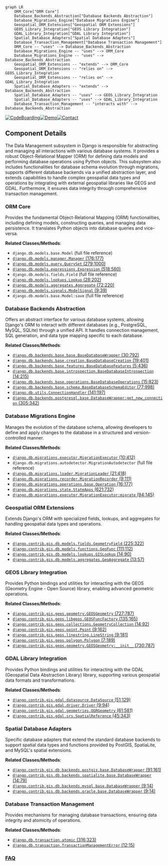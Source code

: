 ```mermaid
graph LR
    ORM_Core["ORM Core"]
    Database_Backends_Abstraction["Database Backends Abstraction"]
    Database_Migrations_Engine["Database Migrations Engine"]
    Geospatial_ORM_Extensions["Geospatial ORM Extensions"]
    GEOS_Library_Integration["GEOS Library Integration"]
    GDAL_Library_Integration["GDAL Library Integration"]
    Spatial_Database_Adapters["Spatial Database Adapters"]
    Database_Transaction_Management["Database Transaction Management"]
    ORM_Core -- "uses" --> Database_Backends_Abstraction
    Database_Migrations_Engine -- "uses" --> ORM_Core
    Database_Migrations_Engine -- "uses" --> Database_Backends_Abstraction
    Geospatial_ORM_Extensions -- "extends" --> ORM_Core
    Geospatial_ORM_Extensions -- "relies on" --> GEOS_Library_Integration
    Geospatial_ORM_Extensions -- "relies on" --> GDAL_Library_Integration
    Spatial_Database_Adapters -- "extends" --> Database_Backends_Abstraction
    Spatial_Database_Adapters -- "uses" --> GEOS_Library_Integration
    Spatial_Database_Adapters -- "uses" --> GDAL_Library_Integration
    Database_Transaction_Management -- "interacts with" --> Database_Backends_Abstraction
```
[![CodeBoarding](https://img.shields.io/badge/Generated%20by-CodeBoarding-9cf?style=flat-square)](https://github.com/CodeBoarding/GeneratedOnBoardings)[![Demo](https://img.shields.io/badge/Try%20our-Demo-blue?style=flat-square)](https://www.codeboarding.org/demo)[![Contact](https://img.shields.io/badge/Contact%20us%20-%20contact@codeboarding.org-lightgrey?style=flat-square)](mailto:contact@codeboarding.org)

## Component Details

The Data Management subsystem in Django is responsible for abstracting and managing all interactions with various database systems. It provides a robust Object-Relational Mapper (ORM) for defining data models and performing database operations using Python objects. This subsystem also includes functionalities for database schema evolution through migrations, supports different database backends via a unified abstraction layer, and extends capabilities to handle complex geospatial data types and operations by integrating with external geospatial libraries like GEOS and GDAL. Furthermore, it ensures data integrity through comprehensive transaction management.

### ORM Core
Provides the fundamental Object-Relational Mapping (ORM) functionalities, including defining models, constructing queries, and managing data persistence. It translates Python objects into database queries and vice-versa.


**Related Classes/Methods**:

- `django.db.models.base.Model` (full file reference)
- <a href="https://github.com/django/django/blob/master/django/db/models/manager.py#L176-L177" target="_blank" rel="noopener noreferrer">`django.db.models.manager.Manager` (176:177)</a>
- <a href="https://github.com/django/django/blob/master/django/db/models/query.py#L279-L1000" target="_blank" rel="noopener noreferrer">`django.db.models.query.QuerySet` (279:1000)</a>
- <a href="https://github.com/django/django/blob/master/django/db/models/expressions.py#L518-L560" target="_blank" rel="noopener noreferrer">`django.db.models.expressions.Expression` (518:560)</a>
- `django.db.models.fields.Field` (full file reference)
- <a href="https://github.com/django/django/blob/master/django/db/models/lookups.py#L28-L202" target="_blank" rel="noopener noreferrer">`django.db.models.lookups.Lookup` (28:202)</a>
- <a href="https://github.com/django/django/blob/master/django/db/models/aggregates.py#L72-L220" target="_blank" rel="noopener noreferrer">`django.db.models.aggregates.Aggregate` (72:220)</a>
- <a href="https://github.com/django/django/blob/master/django/db/models/signals.py#L9-L39" target="_blank" rel="noopener noreferrer">`django.db.models.signals.ModelSignal` (9:39)</a>
- `django.db.models.base.Model:save` (full file reference)


### Database Backends Abstraction
Offers an abstract interface for various database systems, allowing Django's ORM to interact with different databases (e.g., PostgreSQL, MySQL, SQLite) through a unified API. It handles connection management, SQL generation, and data type mapping specific to each database.


**Related Classes/Methods**:

- <a href="https://github.com/django/django/blob/master/django/db/backends/base/base.py#L30-L792" target="_blank" rel="noopener noreferrer">`django.db.backends.base.base.BaseDatabaseWrapper` (30:792)</a>
- <a href="https://github.com/django/django/blob/master/django/db/backends/base/creation.py#L19-L401" target="_blank" rel="noopener noreferrer">`django.db.backends.base.creation.BaseDatabaseCreation` (19:401)</a>
- <a href="https://github.com/django/django/blob/master/django/db/backends/base/features.py#L5-L436" target="_blank" rel="noopener noreferrer">`django.db.backends.base.features.BaseDatabaseFeatures` (5:436)</a>
- <a href="https://github.com/django/django/blob/master/django/db/backends/base/introspection.py#L14-L215" target="_blank" rel="noopener noreferrer">`django.db.backends.base.introspection.BaseDatabaseIntrospection` (14:215)</a>
- <a href="https://github.com/django/django/blob/master/django/db/backends/base/operations.py#L15-L823" target="_blank" rel="noopener noreferrer">`django.db.backends.base.operations.BaseDatabaseOperations` (15:823)</a>
- <a href="https://github.com/django/django/blob/master/django/db/backends/base/schema.py#L77-L998" target="_blank" rel="noopener noreferrer">`django.db.backends.base.schema.BaseDatabaseSchemaEditor` (77:998)</a>
- <a href="https://github.com/django/django/blob/master/django/db/utils.py#L141-L197" target="_blank" rel="noopener noreferrer">`django.db.utils.ConnectionHandler` (141:197)</a>
- <a href="https://github.com/django/django/blob/master/django/db/backends/postgresql/base.py#L305-L342" target="_blank" rel="noopener noreferrer">`django.db.backends.postgresql.base.DatabaseWrapper:get_new_connection` (305:342)</a>


### Database Migrations Engine
Manages the evolution of the database schema, allowing developers to define and apply changes to the database in a structured and version-controlled manner.


**Related Classes/Methods**:

- <a href="https://github.com/django/django/blob/master/django/db/migrations/executor.py#L10-L412" target="_blank" rel="noopener noreferrer">`django.db.migrations.executor.MigrationExecutor` (10:412)</a>
- `django.db.migrations.autodetector.MigrationAutodetector` (full file reference)
- <a href="https://github.com/django/django/blob/master/django/db/migrations/loader.py#L21-L418" target="_blank" rel="noopener noreferrer">`django.db.migrations.loader.MigrationLoader` (21:418)</a>
- <a href="https://github.com/django/django/blob/master/django/db/migrations/recorder.py#L9-L111" target="_blank" rel="noopener noreferrer">`django.db.migrations.recorder.MigrationRecorder` (9:111)</a>
- <a href="https://github.com/django/django/blob/master/django/db/migrations/operations/base.py#L16-L177" target="_blank" rel="noopener noreferrer">`django.db.migrations.operations.base.Operation` (16:177)</a>
- <a href="https://github.com/django/django/blob/master/django/db/migrations/state.py#L621-L732" target="_blank" rel="noopener noreferrer">`django.db.migrations.state.StateApps` (621:732)</a>
- <a href="https://github.com/django/django/blob/master/django/db/migrations/executor.py#L94-L145" target="_blank" rel="noopener noreferrer">`django.db.migrations.executor.MigrationExecutor:migrate` (94:145)</a>


### Geospatial ORM Extensions
Extends Django's ORM with specialized fields, lookups, and aggregates for handling geospatial data types and operations.


**Related Classes/Methods**:

- <a href="https://github.com/django/django/blob/master/django/contrib/gis/db/models/fields.py#L225-L322" target="_blank" rel="noopener noreferrer">`django.contrib.gis.db.models.fields.GeometryField` (225:322)</a>
- <a href="https://github.com/django/django/blob/master/django/contrib/gis/db/models/functions.py#L111-L112" target="_blank" rel="noopener noreferrer">`django.contrib.gis.db.models.functions.GeoFunc` (111:112)</a>
- <a href="https://github.com/django/django/blob/master/django/contrib/gis/db/models/lookups.py#L14-L90" target="_blank" rel="noopener noreferrer">`django.contrib.gis.db.models.lookups.GISLookup` (14:90)</a>
- <a href="https://github.com/django/django/blob/master/django/contrib/gis/db/models/aggregates.py#L13-L57" target="_blank" rel="noopener noreferrer">`django.contrib.gis.db.models.aggregates.GeoAggregate` (13:57)</a>


### GEOS Library Integration
Provides Python bindings and utilities for interacting with the GEOS (Geometry Engine - Open Source) library, enabling advanced geometric operations.


**Related Classes/Methods**:

- <a href="https://github.com/django/django/blob/master/django/contrib/gis/geos/geometry.py#L727-L787" target="_blank" rel="noopener noreferrer">`django.contrib.gis.geos.geometry.GEOSGeometry` (727:787)</a>
- <a href="https://github.com/django/django/blob/master/django/contrib/gis/geos/libgeos.py#L135-L165" target="_blank" rel="noopener noreferrer">`django.contrib.gis.geos.libgeos.GEOSFuncFactory` (135:165)</a>
- <a href="https://github.com/django/django/blob/master/django/contrib/gis/geos/collections.py#L14-L92" target="_blank" rel="noopener noreferrer">`django.contrib.gis.geos.collections.GeometryCollection` (14:92)</a>
- <a href="https://github.com/django/django/blob/master/django/contrib/gis/geos/point.py#L9-L162" target="_blank" rel="noopener noreferrer">`django.contrib.gis.geos.point.Point` (9:162)</a>
- <a href="https://github.com/django/django/blob/master/django/contrib/gis/geos/linestring.py#L9-L181" target="_blank" rel="noopener noreferrer">`django.contrib.gis.geos.linestring.LineString` (9:181)</a>
- <a href="https://github.com/django/django/blob/master/django/contrib/gis/geos/polygon.py#L7-L189" target="_blank" rel="noopener noreferrer">`django.contrib.gis.geos.polygon.Polygon` (7:189)</a>
- <a href="https://github.com/django/django/blob/master/django/contrib/gis/geos/geometry.py#L730-L787" target="_blank" rel="noopener noreferrer">`django.contrib.gis.geos.geometry.GEOSGeometry:__init__` (730:787)</a>


### GDAL Library Integration
Provides Python bindings and utilities for interacting with the GDAL (Geospatial Data Abstraction Library) library, supporting various geospatial data formats and transformations.


**Related Classes/Methods**:

- <a href="https://github.com/django/django/blob/master/django/contrib/gis/gdal/datasource.py#L51-L129" target="_blank" rel="noopener noreferrer">`django.contrib.gis.gdal.datasource.DataSource` (51:129)</a>
- <a href="https://github.com/django/django/blob/master/django/contrib/gis/gdal/driver.py#L9-L94" target="_blank" rel="noopener noreferrer">`django.contrib.gis.gdal.driver.Driver` (9:94)</a>
- <a href="https://github.com/django/django/blob/master/django/contrib/gis/gdal/geometries.py#L61-L581" target="_blank" rel="noopener noreferrer">`django.contrib.gis.gdal.geometries.OGRGeometry` (61:581)</a>
- <a href="https://github.com/django/django/blob/master/django/contrib/gis/gdal/srs.py#L45-L343" target="_blank" rel="noopener noreferrer">`django.contrib.gis.gdal.srs.SpatialReference` (45:343)</a>


### Spatial Database Adapters
Specific database adapters that extend the standard database backends to support spatial data types and functions provided by PostGIS, SpatiaLite, and MySQL's spatial extensions.


**Related Classes/Methods**:

- <a href="https://github.com/django/django/blob/master/django/contrib/gis/db/backends/postgis/base.py#L91-L161" target="_blank" rel="noopener noreferrer">`django.contrib.gis.db.backends.postgis.base.DatabaseWrapper` (91:161)</a>
- <a href="https://github.com/django/django/blob/master/django/contrib/gis/db/backends/spatialite/base.py#L14-L79" target="_blank" rel="noopener noreferrer">`django.contrib.gis.db.backends.spatialite.base.DatabaseWrapper` (14:79)</a>
- <a href="https://github.com/django/django/blob/master/django/contrib/gis/db/backends/mysql/base.py#L9-L14" target="_blank" rel="noopener noreferrer">`django.contrib.gis.db.backends.mysql.base.DatabaseWrapper` (9:14)</a>
- <a href="https://github.com/django/django/blob/master/django/contrib/gis/db/backends/oracle/base.py#L9-L14" target="_blank" rel="noopener noreferrer">`django.contrib.gis.db.backends.oracle.base.DatabaseWrapper` (9:14)</a>


### Database Transaction Management
Provides mechanisms for managing database transactions, ensuring data integrity and atomicity of operations.


**Related Classes/Methods**:

- <a href="https://github.com/django/django/blob/master/django/db/transaction.py#L316-L323" target="_blank" rel="noopener noreferrer">`django.db.transaction.atomic` (316:323)</a>
- <a href="https://github.com/django/django/blob/master/django/db/transaction.py#L12-L15" target="_blank" rel="noopener noreferrer">`django.db.transaction.TransactionManagementError` (12:15)</a>




### [FAQ](https://github.com/CodeBoarding/GeneratedOnBoardings/tree/main?tab=readme-ov-file#faq)